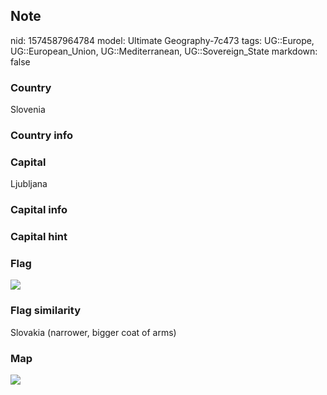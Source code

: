 ## Note
nid: 1574587964784
model: Ultimate Geography-7c473
tags: UG::Europe, UG::European_Union, UG::Mediterranean, UG::Sovereign_State
markdown: false

### Country
Slovenia

### Country info


### Capital
Ljubljana

### Capital info


### Capital hint


### Flag
<img src="ug-flag-slovenia.svg">

### Flag similarity
Slovakia (narrower, bigger coat of arms)

### Map
<img src="ug-map-slovenia.png">
